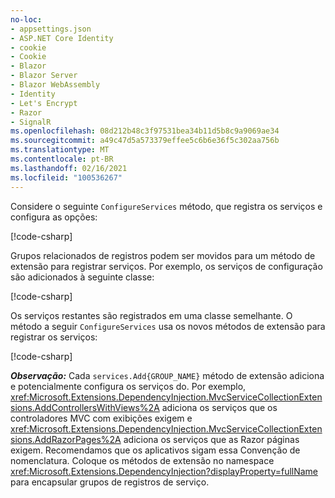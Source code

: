 ```yaml
---
no-loc:
- appsettings.json
- ASP.NET Core Identity
- cookie
- Cookie
- Blazor
- Blazor Server
- Blazor WebAssembly
- Identity
- Let's Encrypt
- Razor
- SignalR
ms.openlocfilehash: 08d212b48c3f97531bea34b11d5b8c9a9069ae34
ms.sourcegitcommit: a49c47d5a573379effee5c6b6e36f5c302aa756b
ms.translationtype: MT
ms.contentlocale: pt-BR
ms.lasthandoff: 02/16/2021
ms.locfileid: "100536267"
---
```

<a name="csc"></a>

Considere o seguinte `ConfigureServices` método, que registra os serviços e configura as opções:

[!code-csharp[](~/fundamentals/configuration/index/samples/3.x/ConfigSample/Startup2.cs?name=snippet)]

Grupos relacionados de registros podem ser movidos para um método de extensão para registrar serviços. Por exemplo, os serviços de configuração são adicionados à seguinte classe:

[!code-csharp[](~/fundamentals/configuration/index/samples/3.x/ConfigSample/Options/MyConfigServiceCollectionExtensions.cs)]

Os serviços restantes são registrados em uma classe semelhante. O método a seguir `ConfigureServices` usa os novos métodos de extensão para registrar os serviços:

[!code-csharp[](~/fundamentals/configuration/index/samples/3.x/ConfigSample/Startup4.cs?name=snippet)]

**_Observação:_** Cada `services.Add{GROUP_NAME}` método de extensão adiciona e potencialmente configura os serviços do. Por exemplo, <xref:Microsoft.Extensions.DependencyInjection.MvcServiceCollectionExtensions.AddControllersWithViews%2A> adiciona os serviços que os controladores MVC com exibições exigem e <xref:Microsoft.Extensions.DependencyInjection.MvcServiceCollectionExtensions.AddRazorPages%2A> adiciona os serviços que as Razor páginas exigem. Recomendamos que os aplicativos sigam essa Convenção de nomenclatura. Coloque os métodos de extensão no namespace <xref:Microsoft.Extensions.DependencyInjection?displayProperty=fullName> para encapsular grupos de registros de serviço.
